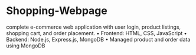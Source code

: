 # Shopping-Webpage
complete e-commerce web application with user login, product listings, shopping cart, and order placement.
•	Frontend: HTML, CSS, JavaScript
•	Backend: Node.js, Express.js, MongoDB
•	Managed product and order data using MongoDB
